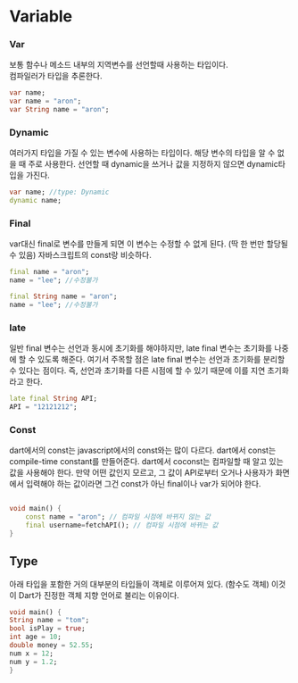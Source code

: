 # Variable

### Var
보통 함수나 메소드 내부의 지역변수를 선언할때 사용하는 타입이다.  
컴파일러가 타입을 추론한다.
```Dart
var name;
var name = "aron";
var String name = "aron";
```
### Dynamic
여러가지 타입을 가질 수 있는 변수에 사용하는 타입이다.
해당 변수의 타입을 알 수 없을 때 주로 사용한다.
선언할 때 dynamic을 쓰거나 값을 지정하지 않으면 dynamic타입을 가진다.
```Dart
var name; //type: Dynamic
dynamic name;
```
### Final
var대신 final로 변수를 만들게 되면 이 변수는 수정할 수 없게 된다. 
(딱 한 번만 할당될 수 있음)
자바스크립트의 const랑 비슷하다.
```dart
final name = "aron";
name = "lee"; //수정불가

final String name = "aron";
name = "lee"; //수정불가
```

### late
일반 final 변수는 선언과 동시에 초기화를 해야하지만, late final 변수는 초기화를 나중에 할 수 있도록 해준다.
여기서 주목할 점은 late final 변수는 선언과 초기화를 분리할 수 있다는 점이다. 즉, 선언과 초기화를 다른 시점에 할 수 있기 때문에 이를 지연 초기화라고 한다.
```dart
late final String API;
API = "12121212";
```
### Const 
dart에서의 const는 javascript에서의 const와는 많이 다르다.
dart에서 const는 compile-time constant를 만들어준다.
dart에서 coconst는 컴파일할 때 알고 있는 값을 사용해야 한다.
만약 어떤 값인지 모르고, 그 값이 API로부터 오거나 사용자가 화면에서 입력해야 하는 값이라면 그건 const가 아닌 final이나 var가 되어야 한다.
```dart

void main() {
    const name = "aron"; // 컴파일 시점에 바뀌지 않는 값
    final username=fetchAPI(); // 컴파일 시점에 바뀌는 값
}

```



## Type
아래 타입을 포함한 거의 대부분의 타입들이 객체로 이루어져 있다. (함수도 객체)
이것이 Dart가 진정한 객체 지향 언어로 불리는 이유이다.
```dart
void main() {
String name = "tom";
bool isPlay = true;
int age = 10;
double money = 52.55;
num x = 12;
num y = 1.2;
}
```